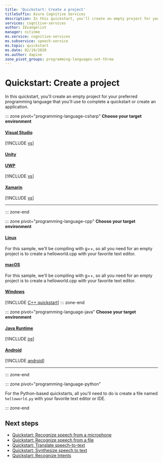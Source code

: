 ```yaml
---
title: 'Quickstart: Create a project'
titleSuffix: Azure Cognitive Services
description: In this quickstart, you'll create an empty project for your preferred programming language that you'll use to complete a quickstart or create an application.
services: cognitive-services
author: IEvangelist
manager: nitinme
ms.service: cognitive-services
ms.subservice: speech-service
ms.topic: quickstart
ms.date: 02/19/2020
ms.author: dapine
zone_pivot_groups: programming-languages-set-three
---
```


# Quickstart: Create a project

In this quickstart, you'll create an empty project for your preferred programming language that you'll use to complete a quickstart or create an application.

::: zone pivot="programming-language-csharp"
**Choose your target environment**
#### [Visual Studio](#tab/vs)
[!INCLUDE [vs](~/includes/cognitive-services-speech-service-create-speech-project-vs-csharp.md)]
#### [Unity](#tab/unity)
#### [UWP](#tab/uwp)
[!INCLUDE [vs](~/includes/cognitive-services-speech-service-quickstart-uwp-create-proj.md)]
#### [Xamarin](#tab/xaml)
[!INCLUDE [vs](~/includes/cognitive-services-speech-service-quickstart-xamarin-create-proj.md)]
* * *
::: zone-end

::: zone pivot="programming-language-cpp"
**Choose your target environment**
#### [Linux](#tab/linux)
For this sample, we'll be compiling with g++, so all you need for an empty project is to create a helloworld.cpp with your favorite text editor.
#### [macOS](#tab/macos)
For this sample, we'll be compiling with g++, so all you need for an empty project is to create a helloworld.cpp with your favorite text editor.
#### [Windows](#tab/windows)
[!INCLUDE [C++ quickstart](~/includes/cognitive-services-speech-service-quickstart-cpp-create-proj.md)]
::: zone-end

::: zone pivot="programming-language-java"
**Choose your target environment**
#### [Java Runtime](#tab/jre)
[!INCLUDE [jre](~/includes/cognitive-services-speech-service-quickstart-java-create-proj.md)]
#### [Android](#tab/android)
[!INCLUDE [android](~/includes/cognitive-services-speech-service-quickstart-java-android-create-proj.md)]
* * *
::: zone-end

::: zone pivot="programming-language-python"

For the Python-based quickstarts, all you'll need to do is create a file named `helloworld.py` with your favorite text editor or IDE.

::: zone-end

## Next steps

- [Quickstart: Recognize speech from a microphone](speech-to-text-from-microphone.md)
- [Quickstart: Recognize speech from a file](speech-to-text-from-file.md)
- [Quickstart: Translate speech-to-text](translate-speech-to-text.md)
- [Quickstart: Synthesize speech to text](text-to-speech.md)
- [Quickstart: Recognize Intents](intent-recognition.md)
